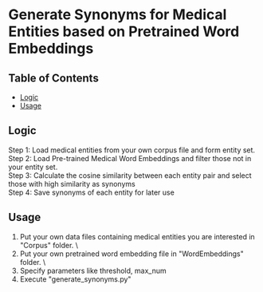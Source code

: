 # Generate Synonyms for Medical Entities based on Pretrained Word Embeddings

## Table of Contents

[comment]: <> (- [Security]&#40;#security&#41;)
* [Logic](#Logic)
* [Usage](#Usage)



[comment]: <> (- [Usage]&#40;#usage&#41;)
[comment]: <> (- [API]&#40;#api&#41;)
[comment]: <> (## Security)

## Logic
Step 1: Load medical entities from your own corpus file and form entity set.\
Step 2: Load Pre-trained Medical Word Embeddings and filter those not in your entity set. \
Step 3: Calculate the cosine similarity between each entity pair and select those with high similarity as synonyms \
Step 4: Save synonyms of each entity for later use


## Usage
1. Put your own data files containing medical entities you are interested in "Corpus" folder. \
2. Put your own pretrained word embedding file in "WordEmbeddings" folder. \
3. Specify parameters like threshold, max_num
4. Execute "generate_synonyms.py"
